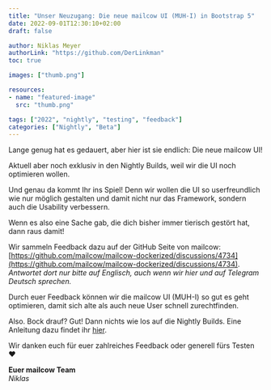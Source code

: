 ```yaml
---
title: "Unser Neuzugang: Die neue mailcow UI (MUH-I) in Bootstrap 5"
date: 2022-09-01T12:30:10+02:00
draft: false

author: Niklas Meyer
authorLink: "https://github.com/DerLinkman"
toc: true

images: ["thumb.png"]

resources:
- name: "featured-image"
  src: "thumb.png"

tags: ["2022", "nightly", "testing", "feedback"]
categories: ["Nightly", "Beta"]
---
```


Lange genug hat es gedauert, aber hier ist sie endlich: Die neue mailcow UI!

Aktuell aber noch exklusiv in den Nightly Builds, weil wir die UI noch optimieren wollen.

Und genau da kommt Ihr ins Spiel! Denn wir wollen die UI so userfreundlich wie nur möglich gestalten und damit nicht nur das Framework, sondern auch die Usability verbessern.

Wenn es also eine Sache gab, die dich bisher immer tierisch gestört hat, dann raus damit!

Wir sammeln Feedback dazu auf der GitHub Seite von mailcow:
[https://github.com/mailcow/mailcow-dockerized/discussions/4734](https://github.com/mailcow/mailcow-dockerized/discussions/4734). 
<br>*Antwortet dort nur bitte auf Englisch, auch wenn wir hier und auf Telegram Deutsch sprechen.*

Durch euer Feedback können wir die mailcow UI (MUH-I) so gut es geht optimieren, damit sich alte als auch neue User schnell zurechtfinden.

Also. Bock drauf? Gut! Dann nichts wie los auf die Nightly Builds. Eine Anleitung dazu findet ihr [hier](https://mailcow.github.io/mailcow-dockerized-docs/de/i_u_m/i_u_m_update/#neu-nightly-updates-beziehen).

Wir danken euch für euer zahlreiches Feedback oder generell fürs Testen ❤️

**Euer mailcow Team** <br>
*Niklas*